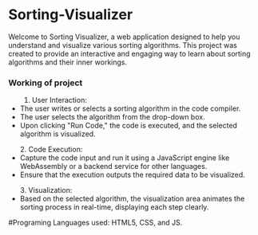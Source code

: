 # Sorting-Visualizer

Welcome to Sorting Visualizer, a web application designed to help you understand and visualize various sorting algorithms. This project was created to provide an interactive and engaging way to learn about sorting algorithms and their inner workings.

<h3>Working of project</h3>
<ul>
  
1. User Interaction:
<li>The user writes or selects a sorting algorithm in the code compiler.</li>
<li>The user selects the algorithm from the drop-down box.</li>
<li>Upon clicking "Run Code," the code is executed, and the selected algorithm is visualized.</li>
</ul>

<ul>
2. Code Execution:
<li>Capture the code input and run it using a JavaScript engine like WebAssembly or a backend service for other languages.</li>
<li>Ensure that the execution outputs the required data to be visualized.</li>
</ul>
<ul>
3. Visualization:
<li>Based on the selected algorithm, the visualization area animates the sorting process in real-time, displaying each step clearly.</li>
</ul>
#Programing Languages used: HTML5, CSS, and JS.
